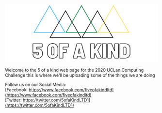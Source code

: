 ![](https://github.com/5-of-a-kind/5-of-a-kind.github.io/blob/master/Facebook%20Banner.png)

Welcome to the 5 of a kind web page for the 2020 UCLan Computing Challenge this is where we'll be uploading some of the things we are doing


Follow us on our Social Media: <br/>
[Facebook:  https://www.facebook.com/fiveofakindltd](https://www.facebook.com/fiveofakindltd)<br/>  [Twitter:  https://twitter.com/5ofaKindLTD1](https://twitter.com/5ofaKindLTD1)

